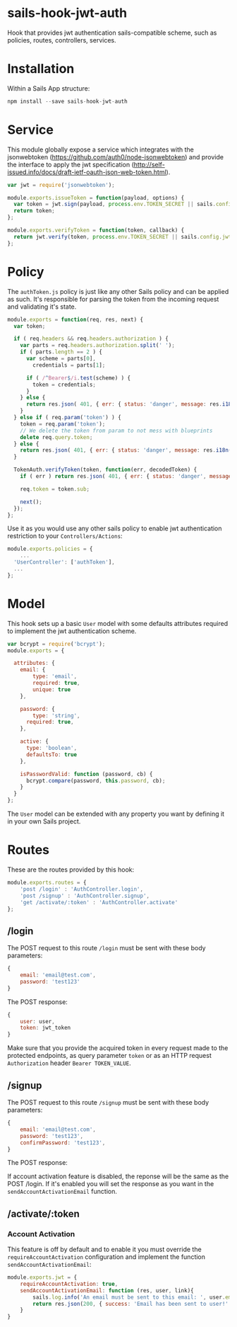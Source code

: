 # sails-hook-jwt-auth
Hook that provides jwt authentication sails-compatible scheme, such as policies, routes, controllers, services.

# Installation
Within a Sails App structure:

```javascript
npm install --save sails-hook-jwt-auth
```

# Service
This module globally expose a service which integrates with the jsonwebtoken (https://github.com/auth0/node-jsonwebtoken) and provide the interface to apply the jwt specification (http://self-issued.info/docs/draft-ietf-oauth-json-web-token.html).

```javascript
var jwt = require('jsonwebtoken');

module.exports.issueToken = function(payload, options) {
  var token = jwt.sign(payload, process.env.TOKEN_SECRET || sails.config.jwt.token_secret, options);
  return token;
};

module.exports.verifyToken = function(token, callback) {
  return jwt.verify(token, process.env.TOKEN_SECRET || sails.config.jwt.token_secret, {}, callback);
};
```

# Policy
The `authToken.js` policy is just like any other Sails policy and can be applied as such. It's responsible for parsing the token from the incoming request and validating it's state.

```javascript
module.exports = function(req, res, next) {
  var token;

  if ( req.headers && req.headers.authorization ) {
    var parts = req.headers.authorization.split(' ');
    if ( parts.length == 2 ) {
      var scheme = parts[0],
        credentials = parts[1];

      if ( /^Bearer$/i.test(scheme) ) {
        token = credentials;
      }
    } else {
      return res.json( 401, { err: { status: 'danger', message: res.i18n('auth.policy.wrongFormat') }});
    }
  } else if ( req.param('token') ) {
    token = req.param('token');
    // We delete the token from param to not mess with blueprints
    delete req.query.token;
  } else {
    return res.json( 401, { err: { status: 'danger', message: res.i18n('auth.policy.noAuthorizationHeaderFound') }});
  }

  TokenAuth.verifyToken(token, function(err, decodedToken) {
    if ( err ) return res.json( 401, { err: { status: 'danger', message: res.i18n('auth.policy.invalidToken'), detail: err }});

    req.token = token.sub;

    next();
  });
};
```

Use it as you would use any other sails policy to enable jwt authentication restriction to your `Controllers/Actions`:

```javascript
module.exports.policies = {
	...
  'UserController': ['authToken'],
  ...
};
```

# Model
This hook sets up a basic `User` model with some defaults attributes required to implement the jwt authentication
scheme.

```javascript
var bcrypt = require('bcrypt');
module.exports = {

  attributes: {
  	email: {
  		type: 'email',
  		required: true,
  		unique: true
  	},

  	password: {
  		type: 'string',
      required: true,
  	},

    active: {
      type: 'boolean',
      defaultsTo: true
    },

    isPasswordValid: function (password, cb) {
      bcrypt.compare(password, this.password, cb);
    }
  }
};

```

The `User` model can be extended with any property you want by defining it in your own Sails project.

# Routes
These are the routes provided by this hook:

```javascript
module.exports.routes = {
	'post /login' : 'AuthController.login',
	'post /signup' : 'AuthController.signup',
	'get /activate/:token' : 'AuthController.activate'
};
```

## /login
The POST request to this route `/login` must be sent with these body parameters:

```javascript
{
	email: 'email@test.com',
	password: 'test123'
}
```

The POST response:

```javascript
{ 
	user: user,
	token: jwt_token
}
```

Make sure that you provide the acquired token in every request made to the protected endpoints, as query parameter `token` or as an HTTP request `Authorization` header `Bearer TOKEN_VALUE`.

## /signup
The POST request to this route `/signup` must be sent with these body parameters:

```javascript
{
	email: 'email@test.com',
	password: 'test123',
	confirmPassword: 'test123',
}
```

The POST response:

If account activation feature is disabled, the reponse will be the same as the POST /login. If it's enabled you will set the response as you want in the `sendAccountActivationEmail` function.

## /activate/:token
### Account Activation
This feature is off by default and to enable it you must override the `requireAccountActivation` configuration and implement the function `sendAccountActivationEmail`:

```javascript
module.exports.jwt = {
	requireAccountActivation: true,
	sendAccountActivationEmail: function (res, user, link){
		sails.log.info('An email must be sent to this email: ', user.email, ' with this activation link: ', link);
		return res.json(200, { success: 'Email has been sent to user!' });
	}
}
```